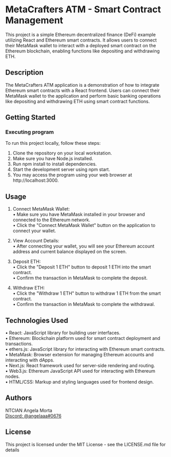 # MetaCrafters ATM - Smart Contract Management

This project is a simple Ethereum decentralized finance (DeFi) example utilizing React and Ethereum smart contracts. It allows users to connect their MetaMask wallet to interact with a deployed smart contract on the Ethereum blockchain, enabling functions like depositing and withdrawing ETH.

## Description

The MetaCrafters ATM application is a demonstration of how to integrate Ethereum smart contracts with a React frontend. Users can connect their MetaMask wallet to the application and perform basic banking operations like depositing and withdrawing ETH using smart contract functions.

## Getting Started

### Executing program

To run this project locally, follow these steps:

1. Clone the repository on your local workstation.
2. Make sure you have Node.js installed.
3. Run npm install to install dependencies.
4. Start the development server using npm start.
5. You may access the program using your web browser at http://localhost:3000.

## Usage

1. Connect MetaMask Wallet:<br>
   • Make sure you have MetaMask installed in your browser and connected to the Ethereum network.<br>
   • Click the "Connect MetaMask Wallet" button on the application to connect your wallet.<br>
  
2. View Account Details:<br>
  • After connecting your wallet, you will see your Ethereum account address and current balance displayed on the screen.<br>
  
3. Deposit ETH:<br>
  • Click the "Deposit 1 ETH" button to deposit 1 ETH into the smart contract.<br>
  • Confirm the transaction in MetaMask to complete the deposit.<br>

4. Withdraw ETH:<br>
  • Click the "Withdraw 1 ETH" button to withdraw 1 ETH from the smart contract.<br>
  • Confirm the transaction in MetaMask to complete the withdrawal.<br>

## Technologies Used

• React: JavaScript library for building user interfaces.<br>
• Ethereum: Blockchain platform used for smart contract deployment and transactions.<br>
• ethers.js: JavaScript library for interacting with Ethereum smart contracts.<br>
• MetaMask: Browser extension for managing Ethereum accounts and interacting with dApps.<br>
• Next.js: React framework used for server-side rendering and routing.<br>
• Web3.js: Ethereum JavaScript API used for interacting with Ethereum nodes.<br>
• HTML/CSS: Markup and styling languages used for frontend design.<br>

## Authors

NTCIAN Angela Morta
<br>
[Discord: @angelaaa#0676](https://discordapp.com/users/angelaaa#0676)

## License

This project is licensed under the MIT License - see the LICENSE.md file for details
